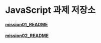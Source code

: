# JavaScript 과제 저장소

#### [mission01_README](https://github.com/M-Moong/js-homework/tree/main/mission01)

#### [mission02_README](https://github.com/M-Moong/js-homework/tree/main/mission02)